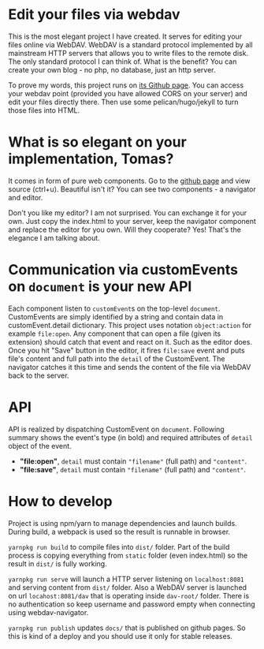 # Edit your files via webdav

This is the most elegant project I have created. It serves for editing your files online via WebDAV.
WebDAV is a standard protocol implemented by all mainstream HTTP servers that allows you to
write files to the remote disk. The only standard protocol I can think of. What is the benefit?
You can create your own blog - no php, no database, just an http server.

To prove my words, this project runs on [its Github page](https://katomaso.github.io/webdave).
You can access your webdav point (provided you have allowed CORS on your server) and edit your
files directly there. Then use some pelican/hugo/jekyll to turn those files into HTML.

# What is so elegant on your implementation, Tomas?

It comes in form of pure web components. Go to the [github page](https://katomaso.github.io/webdave)
and view source (ctrl+u). Beautiful isn't it? You can see two components - a navigator and editor.

Don't you like my editor? I am not surprised. You can exchange it for your own. Just copy the index.html
to your server, keep the navigator component and replace the editor for you own. Will they cooperate? Yes!
That's the elegance I am talking about.

# Communication via customEvents on `document` is your new API

Each component listen to `customEvent`s on the top-level `document`. CustomEvents are
simply identified by a string and contain data in customEvent.detail dictionary. This 
project uses notation `object:action` for example `file:open`. Any component that can 
open a file (given its extension) should catch that event and react on it. Such as the
editor does. Once you hit "Save" button in the editor, it fires `file:save` event and 
puts file's content and full path into the `detail` of the CustomEvent. The navigator
catches it this time and sends the content of the file via WebDAV back to the server.  

# API

API is realized by dispatching CustomEvent on `document`. Following summary shows the
event's type (in bold) and required attributes of `detail` object of the event.

 * __"file:open"__, `detail` must contain `"filename"` (full path) and `"content"`.
 * __"file:save"__, `detail` must contain `"filename"` (full path) and `"content"`.


# How to develop

Project is using npm/yarn to manage dependencies and launch builds. During build, a webpack
is used so the result is runnable in browser.

`yarnpkg run build` to compile files into `dist/` folder. Part of the build process is copying
everything from `static` folder (even index.html) so the result in `dist/` is fully working.

`yarnpkg run serve` will launch a HTTP server listening on `localhost:8081` and serving content
from `dist/` folder. Also a WebDAV server is launched on url `locahost:8081/dav` that is
operating inside `dav-root/` folder. There is no authentication so keep username and password
empty when connecting using webdav-navigator.

`yarnpkg run publish` updates `docs/` that is published on github pages. So this is kind of a
deploy and you should use it only for stable releases.
